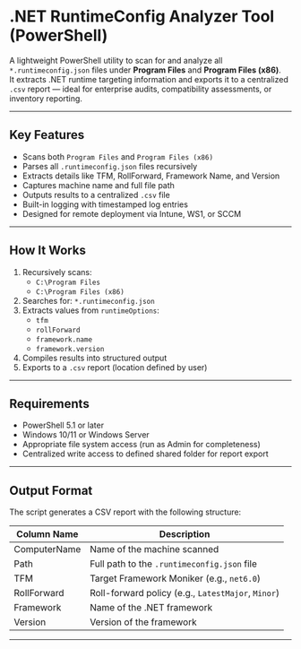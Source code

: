 # .NET RuntimeConfig Analyzer Tool (PowerShell)

A lightweight PowerShell utility to scan for and analyze all `*.runtimeconfig.json` files under **Program Files** and **Program Files (x86)**.  
It extracts .NET runtime targeting information and exports it to a centralized `.csv` report — ideal for enterprise audits, compatibility assessments, or inventory reporting.

---

## Key Features

-  Scans both `Program Files` and `Program Files (x86)`
-  Parses all `.runtimeconfig.json` files recursively
-  Extracts details like TFM, RollForward, Framework Name, and Version
-  Captures machine name and full file path
-  Outputs results to a centralized `.csv` file
-  Built-in logging with timestamped log entries
-  Designed for remote deployment via Intune, WS1, or SCCM

---

##  How It Works

1. Recursively scans:
   - `C:\Program Files`
   - `C:\Program Files (x86)`
2. Searches for: `*.runtimeconfig.json`
3. Extracts values from `runtimeOptions`:
   - `tfm`
   - `rollForward`
   - `framework.name`
   - `framework.version`
4. Compiles results into structured output
5. Exports to a `.csv` report (location defined by user)

---

##  Requirements

- PowerShell 5.1 or later
- Windows 10/11 or Windows Server
- Appropriate file system access (run as Admin for completeness)
- Centralized write access to defined shared folder for report export

---

##  Output Format

The script generates a CSV report with the following structure:

| Column Name   | Description |
|---------------|-------------|
| ComputerName  | Name of the machine scanned |
| Path          | Full path to the `.runtimeconfig.json` file |
| TFM           | Target Framework Moniker (e.g., `net6.0`) |
| RollForward   | Roll-forward policy (e.g., `LatestMajor`, `Minor`) |
| Framework     | Name of the .NET framework |
| Version       | Version of the framework |

---


